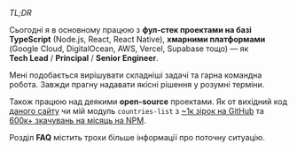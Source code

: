 _TL;DR_

Сьогодні я в основному працюю з **фул-стек проектами на базі TypeScript** (Node.js, React, React Native), **хмарними платформами** (Google Cloud, DigitalOcean, AWS, Vercel, Supabase тощо) &mdash; як **Tech&nbsp;Lead** / **Principal** / **Senior&nbsp;Engineer**.

Мені подобається вирішувати складніші задачі та гарна командна робота. Завжди прагну надавати якісні рішення у розумні терміни.

Також працюю над деякими **open-source** проектами. Як от вихідний код [даного сайту](https://github.com/dmythro/dmythro.com) чи мій модуль `countries-list` з [~1к зірок на GitHub](https://github.com/annexare/Countries) та [600к+ зкачувань на місяць на NPM](https://www.npmjs.com/package/countries-list).

Розділ **FAQ** містить трохи більше інформації про поточну ситуацію.
